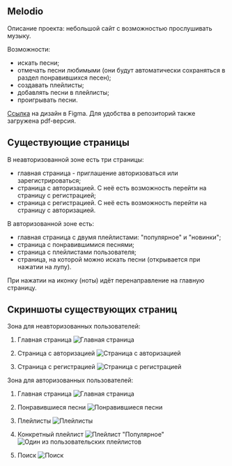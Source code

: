 ## Melodio

Описание проекта: небольшой сайт с возможностью прослушивать музыку.

Возможности:
- искать песни;
- отмечать песни любимыми (они будут автоматически сохраняться в раздел понравившихся песен);
- создавать плейлисты;
- добавлять песни в плейлисты;
- проигрывать песни.

[Ссылка](https://www.figma.com/file/dYheeY8PLOmtlAw7mMsvi3/Melodio?type=design&node-id=0%3A1&mode=design&t=oOoKsmzECpzFe7O4-1) на дизайн в Figma. Для удобства в репозиторий также загружена pdf-версия.

## Существующие страницы

В неавторизованной зоне есть три страницы:
  - главная страница - приглашение авторизоваться или зарегистрироваться;
  - страница с авторизацией. С неё есть возможность перейти на страницу с регистрацией;
  - страница с регистрацией. С неё есть возможность перейти на страницу с авторизацией.

В авторизованной зоне есть:
  - главная страница с двумя плейлистами: "популярное" и "новинки";
  - страница с понравившимися песнями;
  - страница с плейлистами пользователя;
  - страница, на которой можно искать песни (открывается при нажатии на лупу).

При нажатии на иконку (ноты) идёт перенаправление на главную страницу.

## Скриншоты существующих страниц

Зона для неавторизованных пользователей:
1. Главная страница
![Главная страница](../screenshotes/main_for_not_authorised.png)

2. Страница с авторизацией
![Страница с авторизацией](../screenshotes/sign_in.png)

3. Страница с регистрацией
![Страница с регистрацией](../screenshotes/sign_up.png)


Зона для авторизованных пользователей:
1. Главная страница
![Главная страница](../screenshotes/main_for_authorised.png)

2. Понравившиеся песни
![Понравившиеся песни](../screenshotes/liked_songs.png)

3. Плейлисты
![Плейлисты](../screenshotes/playlists.png)

4. Конкретный плейлист
![Плейлист "Популярное"](../screenshotes/popular_songs.png)
![Один из пользовательских плейлистов](../screenshotes/one_user_playlist.png)

4. Поиск
![Поиск](../screenshotes/search.png)
